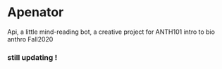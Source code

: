 # Apenator
Api, a little mind-reading bot, a creative project for ANTH101 intro to bio anthro Fall2020
### still updating !
